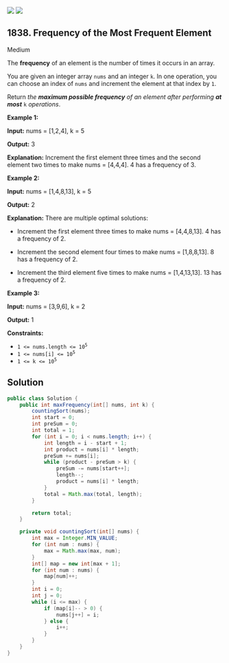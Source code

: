 [![](https://img.shields.io/github/stars/javadev/LeetCode-in-Java?label=Stars&style=flat-square)](https://github.com/javadev/LeetCode-in-Java)
[![](https://img.shields.io/github/forks/javadev/LeetCode-in-Java?label=Fork%20me%20on%20GitHub%20&style=flat-square)](https://github.com/javadev/LeetCode-in-Java/fork)

## 1838\. Frequency of the Most Frequent Element

Medium

The **frequency** of an element is the number of times it occurs in an array.

You are given an integer array `nums` and an integer `k`. In one operation, you can choose an index of `nums` and increment the element at that index by `1`.

Return _the **maximum possible frequency** of an element after performing **at most**_ `k` _operations_.

**Example 1:**

**Input:** nums = [1,2,4], k = 5

**Output:** 3

**Explanation:** Increment the first element three times and the second element two times to make nums = [4,4,4]. 4 has a frequency of 3.

**Example 2:**

**Input:** nums = [1,4,8,13], k = 5

**Output:** 2

**Explanation:** There are multiple optimal solutions: 

- Increment the first element three times to make nums = [4,4,8,13]. 4 has a frequency of 2.

- Increment the second element four times to make nums = [1,8,8,13]. 8 has a frequency of 2. 

- Increment the third element five times to make nums = [1,4,13,13]. 13 has a frequency of 2.

**Example 3:**

**Input:** nums = [3,9,6], k = 2

**Output:** 1

**Constraints:**

*   <code>1 <= nums.length <= 10<sup>5</sup></code>
*   <code>1 <= nums[i] <= 10<sup>5</sup></code>
*   <code>1 <= k <= 10<sup>5</sup></code>

## Solution

```java
public class Solution {
    public int maxFrequency(int[] nums, int k) {
        countingSort(nums);
        int start = 0;
        int preSum = 0;
        int total = 1;
        for (int i = 0; i < nums.length; i++) {
            int length = i - start + 1;
            int product = nums[i] * length;
            preSum += nums[i];
            while (product - preSum > k) {
                preSum -= nums[start++];
                length--;
                product = nums[i] * length;
            }
            total = Math.max(total, length);
        }

        return total;
    }

    private void countingSort(int[] nums) {
        int max = Integer.MIN_VALUE;
        for (int num : nums) {
            max = Math.max(max, num);
        }
        int[] map = new int[max + 1];
        for (int num : nums) {
            map[num]++;
        }
        int i = 0;
        int j = 0;
        while (i <= max) {
            if (map[i]-- > 0) {
                nums[j++] = i;
            } else {
                i++;
            }
        }
    }
}
```